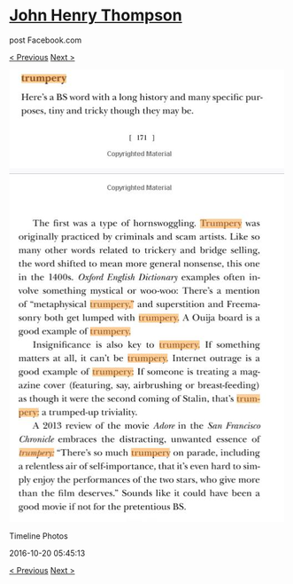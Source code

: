 # [John Henry Thompson](../README.md)
post Facebook.com

[< Previous](2016-10-26-1.md) [Next >](2016-10-20-5.md)

[![](../media/2016-10-20/Timeline-Photos.jpg)](../README.md)

Timeline Photos

2016-10-20 05:45:13

[< Previous](2016-10-26-1.md) [Next >](2016-10-20-5.md)